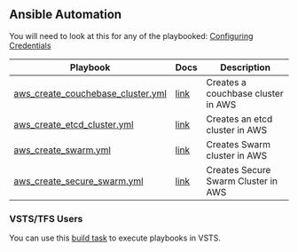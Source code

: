 ## Ansible Automation  
You will need to look at this for any of the playbooked: [Configuring Credentials](./docs/credentials.md)  

| Playbook | Docs | Description |
|----------|------|-------------|
| [aws_create_couchebase_cluster.yml](./ansible/aws_create_couchebase_cluster.yml) | [link](./docs/aws_couchbase.md) | Creates a couchbase cluster in AWS |
| [aws_create_etcd_cluster.yml](./ansible/aws_create_etcd_cluster.yml) | [link](./docs/aws_etcd.md) | Creates an etcd cluster in AWS |
| [aws_create_swarm.yml](./ansible/aws_create_swarm.yml) | [link](./docs/aws_dev_swarm.md) | Creates Swarm cluster in AWS |
| [aws_create_secure_swarm.yml](./ansible/aws_create_secure_swarm.yml) | [link](./docs/aws_swarm.md) | Creates Secure Swarm Cluster in AWS |  

### VSTS/TFS Users  
You can use this [build task](https://github.com/beverts312/vsts-build-tasks/tree/master/ansible/run-playbook) to execute playbooks in VSTS.